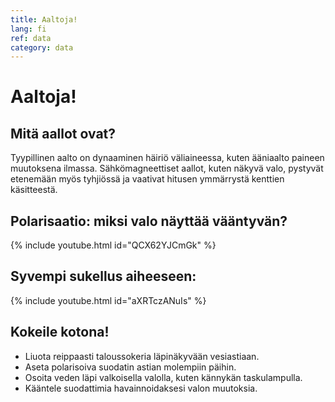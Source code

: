 ```yaml
---
title: Aaltoja!
lang: fi
ref: data
category: data
---
```


# Aaltoja!

## Mitä aallot ovat?

Tyypillinen aalto on dynaaminen häiriö väliaineessa, kuten ääniaalto paineen muutoksena ilmassa. Sähkömagneettiset aallot, kuten näkyvä valo, pystyvät etenemään myös tyhjiössä ja vaativat hitusen ymmärrystä kenttien käsitteestä.

## Polarisaatio: miksi valo näyttää vääntyvän?

{% include youtube.html id="QCX62YJCmGk" %}

## Syvempi sukellus aiheeseen:

{% include youtube.html id="aXRTczANuIs" %}

## Kokeile kotona!
- Liuota reippaasti taloussokeria läpinäkyvään vesiastiaan.
- Aseta polarisoiva suodatin astian molempiin päihin.
- Osoita veden läpi valkoisella valolla, kuten kännykän taskulampulla.
- Kääntele suodattimia havainnoidaksesi valon muutoksia.
